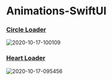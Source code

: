 # Animations-SwiftUI

### [Circle Loader](https://github.com/Starscatcher/Animations-SwiftUI/blob/main/Animations-SwiftUI/Animations/CircleLoader/CircleLoader.swift)
![2020-10-17-100109](https://user-images.githubusercontent.com/35840649/96330674-e2ec3300-105f-11eb-82d9-c1b719029715.gif)

### [Heart Loader](https://github.com/Starscatcher/Animations-SwiftUI/blob/main/Animations-SwiftUI/Animations/HeartLoader/HeartLoader.swift)
![2020-10-17-095456](https://user-images.githubusercontent.com/35840649/96330580-f34fde00-105e-11eb-95ee-2560d9b2de02.gif)
